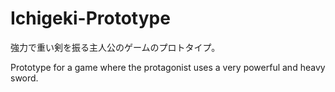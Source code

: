 # Ichigeki-Prototype

強力で重い剣を振る主人公のゲームのプロトタイプ。

Prototype for a game where the protagonist uses a very powerful and heavy sword.
